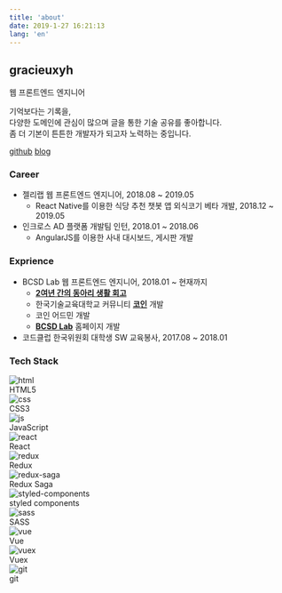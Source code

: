 ```yaml
---
title: 'about'
date: 2019-1-27 16:21:13
lang: 'en'
---
```


<div class="about-container">

## gracieuxyh

웹 프론트엔드 엔지니어

기억보다는 기록을,<br />
다양한 도메인에 관심이 많으며 글을 통한 기술 공유를 좋아합니다. <br />
좀 더 기본이 튼튼한 개발자가 되고자 노력하는 중입니다.

<a href="https://github.com/gracieuxyh" target="_blank">github</a>
<a href="https://gracieuxyh.dev" target="_blank">blog</a>

### Career

- 젤리랩 웹 프론트엔드 엔지니어, 2018.08 ~ 2019.05
  - React Native를 이용한 식당 추천 챗봇 앱 외식코기 베타 개발, 2018.12 ~ 2019.05
- 인크로스 AD 플랫폼 개발팀 인턴, 2018.01 ~ 2018.06
  - AngularJS를 이용한 사내 대시보드, 게시판 개발

### Exprience

- BCSD Lab 웹 프론트엔드 엔지니어, 2018.01 ~ 현재까지
  - **[2여년 간의 동아리 생활 회고](/essay/bcsd-life-retrospect)**
  - 한국기술교육대학교 커뮤니티 **<a href="https://koreatech.in" target="_blank">코인</a>** 개발
  - 코인 어드민 개발
  - **<a href="https://bcsdlab.com" target="_blank">BCSD Lab</a>** 홈페이지 개발
- 코드클럽 한국위원회 대학생 SW 교육봉사, 2017.08 ~ 2018.01

### Tech Stack

<div class="tech-stack">
  <div class="logo-wrapper">
    <img src="https://s3.ap-northeast-2.amazonaws.com/static.gracieuxyh.dev/logo/html.png" alt="html" />
    <div class="overlay">HTML5</div>
  </div>
  <div class="logo-wrapper">
    <img src="https://s3.ap-northeast-2.amazonaws.com/static.gracieuxyh.dev/logo/css.png" alt="css" />
    <div class="overlay">CSS3</div>
  </div>
  <div class="logo-wrapper">
    <img src="https://s3.ap-northeast-2.amazonaws.com/static.gracieuxyh.dev/logo/js.png" alt="js" />
    <div class="overlay">JavaScript</div>
  </div>
  <div class="logo-wrapper">
    <img src="https://s3.ap-northeast-2.amazonaws.com/static.gracieuxyh.dev/logo/react.png" alt="react" />
    <div class="overlay">React</div>
  </div>
  <div class="logo-wrapper">
    <img src="https://s3.ap-northeast-2.amazonaws.com/static.gracieuxyh.dev/logo/redux.png" alt="redux" />
    <div class="overlay">Redux</div>
  </div>
  <div class="logo-wrapper">
    <img src="https://s3.ap-northeast-2.amazonaws.com/static.gracieuxyh.dev/logo/redux-saga.png" alt="redux-saga" />
    <div class="overlay">Redux Saga</div>
  </div>
  <div class="logo-wrapper">
    <img src="https://s3.ap-northeast-2.amazonaws.com/static.gracieuxyh.dev/logo/styled-components.png" alt="styled-components" />
    <div class="overlay">styled components</div>
  </div>
  <div class="logo-wrapper">
    <img src="https://s3.ap-northeast-2.amazonaws.com/static.gracieuxyh.dev/logo/sass.png" alt="sass" />
    <div class="overlay">SASS</div>
  </div>
  <div class="logo-wrapper">
    <img src="https://s3.ap-northeast-2.amazonaws.com/static.gracieuxyh.dev/logo/vue.png" alt="vue" />
    <div class="overlay">Vue</div>
  </div>
  <div class="logo-wrapper">
    <img src="https://s3.ap-northeast-2.amazonaws.com/static.gracieuxyh.dev/logo/vuex.png" alt="vuex" />
    <div class="overlay">Vuex</div>
  </div>
  <div class="logo-wrapper">
    <img src="https://s3.ap-northeast-2.amazonaws.com/static.gracieuxyh.dev/logo/git.png" alt="git" />
    <div class="overlay">git</div>
  </div>
</div>
</div>
